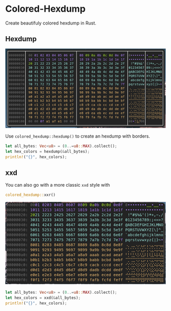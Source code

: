 # Colored-Hexdump

Create beautifuly colored hexdump in Rust.

## Hexdump

![`colored_hexdump::hexdump()`](./images/hexdump.png)

Use `colored_hexdump::hexdump()` to create an hexdump with borders.

```Rust
let all_bytes: Vec<u8> = (0..=u8::MAX).collect();
let hex_colors = hexdump(&all_bytes);
println!("{}", hex_colors);
```

## xxd

You can also go with a more classic `xxd` style with

```Rust
colored_hexdump::xxr()
```

![`colored_hexdump::xxr()`](./images/xxr.png)

```Rust
let all_bytes: Vec<u8> = (0..=u8::MAX).collect();
let hex_colors = xxd(&all_bytes);
println!("{}", hex_colors);
```